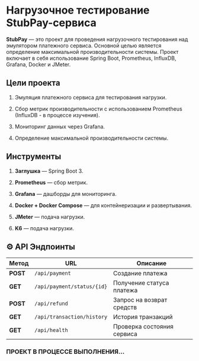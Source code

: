 # Нагрузочное тестирование StubPay-сервиса

**StubPay** — это проект для проведения нагрузочного тестирования над эмулятором платежного сервиса. Основной целью является определение максимальной производительности системы. Проект включает в себя использование Spring Boot, Prometheus, InfluxDB, Grafana, Docker и JMeter.

## Цели проекта

1. Эмуляция платежного сервиса для тестирования нагрузки.

2. Сбор метрик производительности с использованием Prometheus (InfluxDB - в процессе изучения).

3. Мониторинг данных через Grafana.

4. Определение максимальной производительности системы.

## Инструменты

1. **Заглушка** — Spring Boot 3.

2. **Prometheus** — сбор метрик.

3. **Grafana** — дашборды для мониторинга.

4. **Docker + Docker Compose** — для контейнеризации и развертывания.

5. **JMeter** — подача нагрузки.

6. **K6** — подача нагрузки.


## ⚙️ **API Эндпоинты**

| **Метод**  | **URL**                     | **Описание**                  |
|------------|----------------------------|---------------------------------|
| **POST**   | `/api/payment`              | Создание платежа               |
| **GET**    | `/api/payment/status/{id}`  | Получение статуса платежа     |
| **POST**   | `/api/refund`               | Запрос на возврат средств      |
| **GET**    | `/api/transaction/history`  | История транзакций             |
| **GET**    | `/api/health`               | Проверка состояния сервиса     |

### ПРОЕКТ В ПРОЦЕССЕ ВЫПОЛНЕНИЯ...
